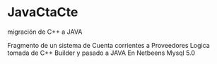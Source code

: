 # JavaCtaCte
migración de C++ a JAVA

Fragmento de un sistema de Cuenta corrientes a Proveedores Logica tomada de C++ Builder y pasado a JAVA En Netbeens
Mysql 5.0 
